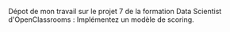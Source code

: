 Dépot de mon travail sur le projet 7 de la formation Data Scientist d'OpenClassrooms :
Implémentez un modèle de scoring.
